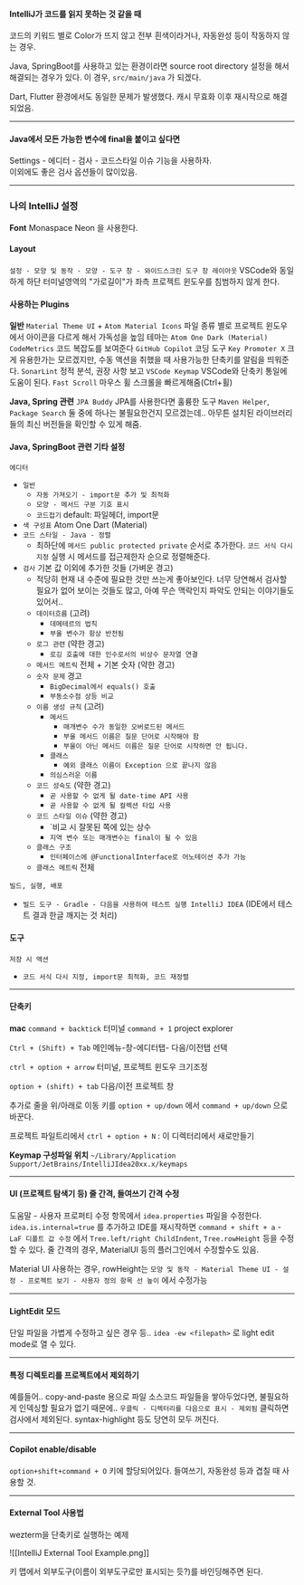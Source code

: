 #### IntelliJ가 코드를 읽지 못하는 것 같을 때
코드의 키워드 별로 Color가 뜨지 않고 전부 흰색이라거나,
자동완성 등이 작동하지 않는 경우.

Java, SpringBoot를 사용하고 있는 환경이라면 
source root directory 설정을 해서 해결되는 경우가 있다.
이 경우, `src/main/java` 가 되겠다.  

Dart, Flutter 환경에서도 동일한 문제가 발생했다.
캐시 무효화 이후 재시작으로 해결되었음.

---  

#### Java에서 모든 가능한 변수에 final을 붙이고 싶다면  
Settings - 에디터 - 검사 - 코드스타일 이슈 기능을 사용하자.  
이외에도 좋은 검사 옵션들이 많이있음.  

---

### 나의 IntelliJ 설정


**Font**
Monaspace Neon 을 사용한다.

#### Layout
`설정 - 모양 및 동작 - 모양 - 도구 창 - 와이드스크린 도구 창 레이아웃`
VSCode와 동일하게 하단 터미널영역의 "가로길이"가 좌측 프로젝트 윈도우를 침범하지 않게 한다.

#### 사용하는 Plugins
**일반**
`Material Theme UI` + `Atom Material Icons` 파일 종류 별로 프로젝트 윈도우에서 아이콘을 다르게 해서 가독성을 높임
테마는 `Atom One Dark (Material)`
`CodeMetrics` 코드 복잡도를 보여준다
`GitHub Copilot` 코딩 도구
`Key Promoter X` 크게 유용한가는 모르겠지만, 수동 액션을 취했을 때 사용가능한 단축키를 알림을 띄워준다.
`SonarLint` 정적 분석, 권장 사항 보고
`VSCode Keymap` VSCode와 단축키 통일에 도움이 된다.
`Fast Scroll` 마우스 휠 스크롤을 빠르게해줌(Ctrl+휠)

**Java, Spring 관련**
`JPA Buddy` JPA를 사용한다면 훌륭한 도구
`Maven Helper`, `Package Search` 둘 중에 하나는 불필요한건지 모르겠는데.. 아무튼 설치된 라이브러리들의 최신 버전들을 확인할 수 있게 해줌.

#### Java, SpringBoot 관련 기타 설정
`에디터`
- `일반`
	- `자동 가져오기 - import문 추가 및 최적화`
	- `모양 - 메서드 구분 기호 표시`
	- `코드접기` default: 파일헤더, import문
- `색 구성표` Atom One Dart (Material)
- `코드 스타일 - Java - 정렬` 
	- 최하단에 `메서드 public protected private` 순서로 추가한다. `코드 서식 다시 지정` 실행 시 메서드를 접근제한자 순으로 정렬해준다.
- `검사` 기본 값 이외에 추가한 것들 (가벼운 경고)
	- 적당히 현재 내 수준에 필요한 것만 쓰는게 좋아보인다. 너무 당연해서 검사할 필요가 없어 보이는 것들도 많고, 아예 무슨 맥락인지 파악도 안되는 이야기들도 있어서..
	- `데이터흐름` (고려)
		- `데메테르의 법칙`
		- `부울 변수가 항상 반전됨`
	- `로그 관련` (약한 경고)
		- `로깅 호출에 대한 인수로서의 비상수 문자열 연결`
	- `메서드 메트릭` 전체 + 기본 숫자 (약한 경고)
	- `숫자 문제` 경고
		- `BigDecimal에서 equals() 호출`
		- `부동소수점 상등 비교`
	- `이름 생성 규칙` (고려)
		- `메서드`
			- `매개변수 수가 동일한 오버로드된 메서드`
			- `부울 메서드 이름은 질문 단어로 시작해야 함`
			- `부울이 아닌 메서드 이름은 질문 단어로 시작하면 안 됩니다.`
		- `클래스` 
			- `예외 클래스 이름이 Exception 으로 끝나지 않음`
		- `의심스러운 이름`
	- `코드 성숙도` (약한 경고)
		- `곧 사용할 수 없게 될 date-time API 사용`
		- `곧 사용할 수 없게 될 컬렉션 타입 사용`
	- `코드 스타일 이슈` (약한 경고)
		- `비교 시 잘못된 쪽에 있는 상수
		- `지역 변수 또는 매개변수는 final이 될 수 있음`
	- `클래스 구조`
		- `인터페이스에 @FunctionalInterface로 어노테이션 추가 가능`
	- `클래스 메트릭` 전체

`빌드, 실행, 배포`
- `빌드 도구 - Gradle - 다음을 사용하여 테스트 실행 IntelliJ IDEA` (IDE에서 테스트 결과 한글 깨지는 것 처리)


#### 도구
`저장 시 액션`
- `코드 서식 다시 지정, import문 최적화, 코드 재정렬`

---

#### 단축키

**mac**
`command + backtick`  터미널
`command + 1` project explorer

`Ctrl + (Shift) + Tab` 메인메뉴-창-에디터탭- 다음/이전탭 선택

`ctrl + option + arrow` 터미널, 프로젝트 윈도우 크기조정  

`option + (shift) + tab` 다음/이전 프로젝트 창

추가로 줄을 위/아래로 이동 키를 `option + up/down` 에서 `command + up/down` 으로 바꾼다.

프로젝트 파일트리에서 `ctrl + option + N` : 이 디렉터리에서 새로만들기


**Keymap 구성파일 위치**
`~/Library/Application Support/JetBrains/IntelliJIdea20xx.x/keymaps`

---

#### UI (프로젝트 탐색기 등) 줄 간격, 들여쓰기 간격 수정

도움말 - 사용자 프로퍼티 수정 항목에서
`idea.properties` 파일을 수정한다.
`idea.is.internal=true` 를 추가하고 IDE를 재시작하면
`command + shift + a` - `LaF 디폴트 값 수정` 에서
`Tree.left/right ChildIndent`, `Tree.rowHeight` 등을 수정할 수 있다.
줄 간격의 경우, MaterialUI 등의 플러그인에서 수정할수도 있음.

Material UI 사용하는 경우, rowHeight는
`모양 및 동작 - Material Theme UI - 설정 - 프로젝트 보기 - 사용자 정의 항목 선 높이` 에서 수정가능

---

#### LightEdit 모드

단일 파일을 가볍게 수정하고 싶은 경우 등..
`idea -ew <filepath>` 로 light edit mode로 열 수 있다.

---

#### 특정 디렉토리를 프로젝트에서 제외하기
예를들어.. copy-and-paste 용으로 파일 소스코드 파일들을 쌓아두었다면,
불필요하게 인덱싱할 필요가 없기 때문에..
`우클릭 - 디렉터리를 다음으로 표시 - 제외됨`  클릭하면 검사에서 제외된다.
syntax-highlight 등도 당연히 모두 꺼진다.

---

#### Copilot enable/disable

`option+shift+command + O` 키에 할당되어있다.
들여쓰기, 자동완성 등과 겹칠 때 사용할 것.


---

#### External Tool 사용법
wezterm을 단축키로 실행하는 예제

![[IntelliJ External Tool Example.png]]

키 맵에서 외부도구(이름이 외부도구로만 표시되는 듯?)를 바인딩해주면 된다.




